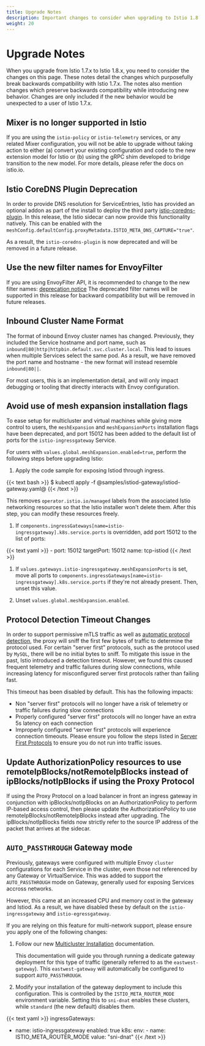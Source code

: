 ```yaml
---
title: Upgrade Notes
description: Important changes to consider when upgrading to Istio 1.8.
weight: 20
---
```


# Upgrade Notes

When you upgrade from Istio 1.7.x to Istio 1.8.x, you need to consider the changes on this page.
These notes detail the changes which purposefully break backwards compatibility with Istio 1.7.x.
The notes also mention changes which preserve backwards compatibility while introducing new behavior.
Changes are only included if the new behavior would be unexpected to a user of Istio 1.7.x.

## Mixer is no longer supported in Istio

If you are using the `istio-policy` or `istio-telemetry` services, or any
related Mixer configuration, you will not be able to upgrade without taking
action to either (a) convert your existing configuration and code to the new
extension model for Istio or (b) using the gRPC shim developed to bridge
transition to the new model. For more details, please refer the docs on
istio.io.

## Istio CoreDNS Plugin Deprecation

In order to provide DNS resolution for ServiceEntries, Istio has provided an optional addon as part of the install to
deploy the third party [istio-coredns-plugin](https://github.com/istio-ecosystem/istio-coredns-plugin). In this release,
the Istio sidecar can now provide this functionality natively. This can be enabled with the `meshConfig.defaultConfig.proxyMetadata.ISTIO_META_DNS_CAPTURE="true"`.

As a result, the `istio-coredns-plugin` is now deprecated and will be removed in a future release.

## Use the new filter names for EnvoyFilter

If you are using EnvoyFilter API, it is recommended to change to the new filter names: [deprecation notice](https://www.envoyproxy.io/docs/envoy/latest/version_history/v1.14.0#deprecated)
The deprecated filter names will be supported in this release for backward compatibility but will be removed in future releases.

## Inbound Cluster Name Format

The format of inbound Envoy cluster names has changed. Previously, they included the Service hostname
and port name, such as `inbound|80|http|httpbin.default.svc.cluster.local`. This lead to issues when multiple
Services select the same pod. As a result, we have removed the port name and hostname - the new format will
instead resemble `inbound|80||`.

For most users, this is an implementation detail, and will only impact debugging or tooling that directly
interacts with Envoy configuration.

## Avoid use of mesh expansion installation flags

To ease setup for multicluster and virtual machines while giving more control to users, the `meshExpansion` and `meshExpansionPorts` installation flags have been deprecated, and port 15012 has been added to the default list of ports for the `istio-ingressgateway` Service.

For users with `values.global.meshExpansion.enabled=true`, perform the following steps before upgrading Istio:

1. Apply the code sample for exposing Istiod through ingress.

{{< text bash >}}
$ kubectl apply -f @samples/istiod-gateway/istiod-gateway.yaml@
{{< /text >}}

   This removes `operator.istio.io/managed` labels from the associated Istio networking resources so that the Istio installer won't delete them. After this step, you can modify these resources freely.

1. If `components.ingressGateways[name=istio-ingressgateway].k8s.service.ports` is overridden, add port 15012 to the list of ports:

{{< text yaml >}}
    - port: 15012
        targetPort: 15012
        name: tcp-istiod
{{< /text >}}

1. If `values.gateways.istio-ingressgateway.meshExpansionPorts` is set, move all ports to `components.ingressGateways[name=istio-ingressgateway].k8s.service.ports` if they're not already present. Then, unset this value.

1. Unset `values.global.meshExpansion.enabled`.

## Protocol Detection Timeout Changes

In order to support permissive mTLS traffic as well as [automatic protocol detection](/docs/ops/configuration/traffic-management/protocol-selection/#automatic-protocol-selection),
the proxy will sniff the first few bytes of traffic to determine the protocol used. For certain "server first" protocols, such
as the protocol used by `MySQL`, there will be no initial bytes to sniff. To mitigate this issue in the past, Istio introduced
a detection timeout. However, we found this caused frequent telemetry and traffic failures during slow connections, while increasing latency
for misconfigured server first protocols rather than failing fast.

This timeout has been disabled by default. This has the following impacts:

- Non "server first" protocols will no longer have a risk of telemetry or traffic failures during slow connections
- Properly configured "server first" protocols will no longer have an extra 5s latency on each connection
- Improperly configured "server first" protocols will experience connection timeouts. Please ensure you follow the steps listed in [Server First Protocols](/docs/ops/configuration/traffic-management/protocol-selection/#server-first-protocols)
  to ensure you do not run into traffic issues.

## Update AuthorizationPolicy resources to use remoteIpBlocks/notRemoteIpBlocks instead of ipBlocks/notIpBlocks if using the Proxy Protocol

If using the Proxy Protocol on a load balancer in front an ingress gateway in conjunction with ipBlocks/notIpBlocks on an AuthorizationPolicy to perform IP-based access control, then please update the AuthorizationPolicy to use remoteIpBlocks/notRemoteIpBlocks instead after upgrading. The ipBlocks/notIpBlocks fields now strictly refer to the source IP address of the packet that arrives at the sidecar.

## `AUTO_PASSTHROUGH` Gateway mode

Previously, gateways were configured with multiple Envoy `cluster` configurations for each Service in the cluster, even those
not referenced by any Gateway or VirtualService. This was added to support the `AUTO_PASSTHROUGH` mode on Gateway, generally used for exposing Services accross networks.

However, this came at an increased CPU and memory cost in the gateway and Istiod. As a result, we have disabled these by default
on the `istio-ingressgateway` and `istio-egressgateway`.

If you are relying on this feature for multi-network support, please ensure you apply one of the following changes:

1. Follow our new [Multicluster Installation](/docs/setup/install/multicluster/) documentation.

   This documentation will guide you through running a dedicate gateway deployment for this type of traffic (generally referred to as the `eastwest-gateway`).
   This `eastwest-gateway` will automatically be configured to support `AUTO_PASSTHROUGH`.

1. Modify your installation of the gateway deployment to include this configuration. This is controlled by the `ISTIO_META_ROUTER_MODE` environment variable. Setting this to `sni-dnat` enables these clusters, while `standard` (the new default) disables them.

{{< text yaml >}}
ingressGateways:
- name: istio-ingressgateway
    enabled: true
    k8s:
    env:
        - name: ISTIO_META_ROUTER_MODE
        value: "sni-dnat"
{{< /text >}}
